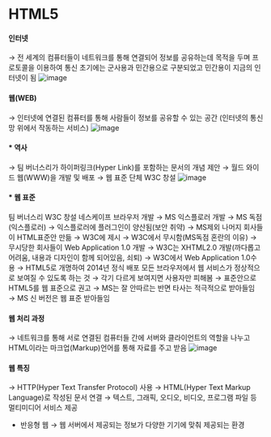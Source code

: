# HTML5

#### 인터넷
→ 전 세계의 컴퓨터들이 네트워크를 통해 연결되어 정보를 공유하는데 목적을 두며 
프로토콜을 이용하여 통신 초기에는 군사용과 민간용으로 구분되었고 민간용이 지금의 인터넷이 됨
![image](https://user-images.githubusercontent.com/59958929/102689318-7bf62080-4240-11eb-8fd3-a6f768ec3eb5.png)

#### 웹(WEB)
→ 인터넷에 연결된 컴퓨터를 통해 사람들이 정보를 공유할 수 있는 공간 (인터넷의 통신망 위에서 작동하는 서비스)
![image](https://user-images.githubusercontent.com/59958929/102689325-83b5c500-4240-11eb-8227-74a6ebfe2a0c.png)

#### * 역사
→ 팀 버너스리가 하이퍼링크(Hyper Link)를 포함하는 문서의 개념 제안
→ 월드 와이드 웹(WWW)을 개발 및 배포
→ 웹 표준 단체 W3C 창설
![image](https://user-images.githubusercontent.com/59958929/102689330-8d3f2d00-4240-11eb-95c1-055d6df14234.png)

#### * 웹 표준
팀 버너스리 W3C 창설
네스케이프 브라우저 개발
→ MS 익스플로러 개발
→ MS 독점(익스플로러)
→ 익스플로러에 플러그인이 양산됨(보안 취약)
→ MS제외 나머지 회사들이 HTML표준안 만듦
→ W3C에 제시 → W3C에서 무시함(MS독점 혼란의 이유)
→ 무시당한 회사들이 Web Application 1.0 개발
→ W3C는 XHTML2.0 개발(까다롭고 어려움, 내용과 디자인이 함께 되어있음, 쇠퇴)
→ W3C에서 Web Application 1.0수용
→ HTML5로 개명하여 2014년 정식 배포
모든 브라우저에서 웹 서비스가 정상적으로 보여질 수 있도록 하는 것
→ 각기 다르게 보여지면 사용자만 피해봄
→ 표준안으로 HTML5를 웹 표준으로 권고
→ MS는 잘 안따르는 반면 타사는 적극적으로 받아들임
→ MS  신 버전은 웹 표준 받아들임

#### 웹 처리 과정
→ 네트워크를 통해 서로 연결된 컴퓨터들 간에 서버와 클라이언트의 역할을 나누고 HTML이라는 마크업(Markup)언어를 통해 자료를 주고 받음
![image](https://user-images.githubusercontent.com/59958929/102689336-95976800-4240-11eb-915f-19c303ab5ad4.png)

#### 웹 특징
→ HTTP(Hyper Text Transfer Protocol) 사용
→ HTML(Hyper Text Markup Language)로 작성된 문서 연결
→ 텍스트, 그래픽, 오디오, 비디오, 프로그램 파일 등 멀티미디어 서비스 제공
- 반응형 웹
→ 웹 서버에서 제공되는 정보가 다양한 기기에 맞춰 제공되는 환경




